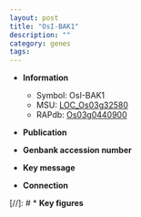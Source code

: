 ```yaml
---
layout: post
title: "OsI-BAK1"
description: ""
category: genes
tags: 
---
```


* **Information**  
    + Symbol: OsI-BAK1  
    + MSU: [LOC_Os03g32580](http://rice.uga.edu/cgi-bin/ORF_infopage.cgi?orf=LOC_Os03g32580)  
    + RAPdb: [Os03g0440900](http://rapdb.dna.affrc.go.jp/viewer/gbrowse_details/irgsp1?name=Os03g0440900)  

* **Publication**  

* **Genbank accession number**  

* **Key message**  

* **Connection**  

[//]: # * **Key figures**  


